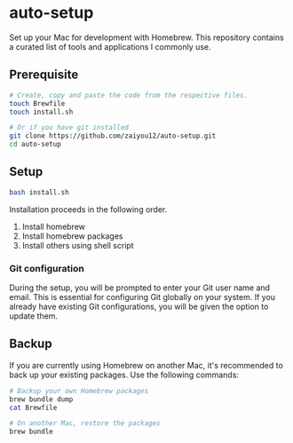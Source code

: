 # auto-setup

Set up your Mac for development with Homebrew. This repository contains a curated list of tools and applications I commonly use.

## Prerequisite

```bash
# Create, copy and paste the code from the respective files.
touch Brewfile
touch install.sh

# Or if you have git installed
git clone https://github.com/zaiyou12/auto-setup.git
cd auto-setup
```

## Setup

```bash
bash install.sh
```

Installation proceeds in the following order.

1. Install homebrew
2. Install homebrew packages
3. Install others using shell script

### Git configuration

During the setup, you will be prompted to enter your Git user name and email. This is essential for configuring Git globally on your system. If you already have existing Git configurations, you will be given the option to update them.

## Backup

If you are currently using Homebrew on another Mac, it's recommended to back up your existing packages. Use the following commands:

```bash
# Backup your own Homebrew packages
brew bundle dump
cat Brewfile

# On another Mac, restore the packages
brew bundle
```
